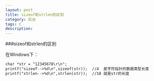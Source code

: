 ```yaml
---
layout: post
title: sizeof和strlen的区别
category: 后台
tags: C 
description: 
---
```



###sizeof和strlen的区别      

 在Windows下：
 ```html
char *str = "12345678\r\n";
printf("sizeof-->%d\n",sizeof(str));  //4  是字符指针的数据类型长度 
printf("strlen-->%d\n",strlen(str));  //10 就是str的长度

```
